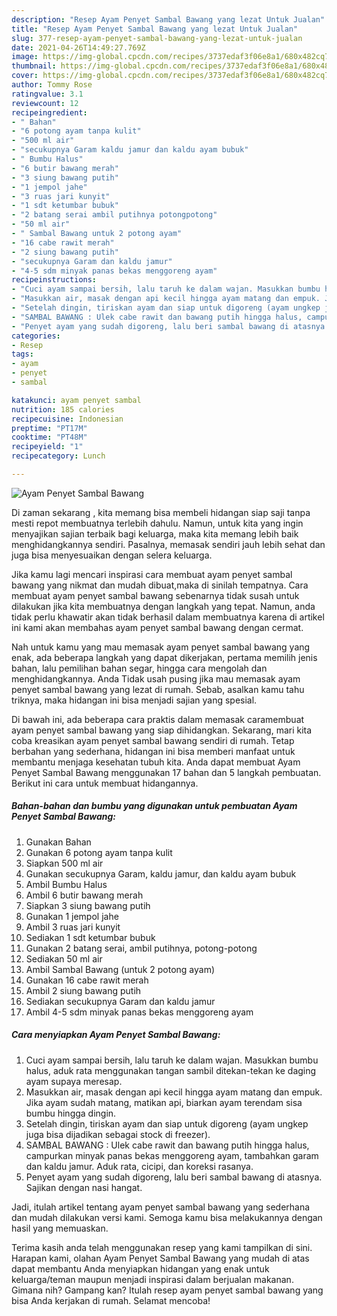 ```yaml
---
description: "Resep Ayam Penyet Sambal Bawang yang lezat Untuk Jualan"
title: "Resep Ayam Penyet Sambal Bawang yang lezat Untuk Jualan"
slug: 377-resep-ayam-penyet-sambal-bawang-yang-lezat-untuk-jualan
date: 2021-04-26T14:49:27.769Z
image: https://img-global.cpcdn.com/recipes/3737edaf3f06e8a1/680x482cq70/ayam-penyet-sambal-bawang-foto-resep-utama.jpg
thumbnail: https://img-global.cpcdn.com/recipes/3737edaf3f06e8a1/680x482cq70/ayam-penyet-sambal-bawang-foto-resep-utama.jpg
cover: https://img-global.cpcdn.com/recipes/3737edaf3f06e8a1/680x482cq70/ayam-penyet-sambal-bawang-foto-resep-utama.jpg
author: Tommy Rose
ratingvalue: 3.1
reviewcount: 12
recipeingredient:
- " Bahan"
- "6 potong ayam tanpa kulit"
- "500 ml air"
- "secukupnya Garam kaldu jamur dan kaldu ayam bubuk"
- " Bumbu Halus"
- "6 butir bawang merah"
- "3 siung bawang putih"
- "1 jempol jahe"
- "3 ruas jari kunyit"
- "1 sdt ketumbar bubuk"
- "2 batang serai ambil putihnya potongpotong"
- "50 ml air"
- " Sambal Bawang untuk 2 potong ayam"
- "16 cabe rawit merah"
- "2 siung bawang putih"
- "secukupnya Garam dan kaldu jamur"
- "4-5 sdm minyak panas bekas menggoreng ayam"
recipeinstructions:
- "Cuci ayam sampai bersih, lalu taruh ke dalam wajan. Masukkan bumbu halus, aduk rata menggunakan tangan sambil ditekan-tekan ke daging ayam supaya meresap."
- "Masukkan air, masak dengan api kecil hingga ayam matang dan empuk. Jika ayam sudah matang, matikan api, biarkan ayam terendam sisa bumbu hingga dingin."
- "Setelah dingin, tiriskan ayam dan siap untuk digoreng (ayam ungkep juga bisa dijadikan sebagai stock di freezer)."
- "SAMBAL BAWANG : Ulek cabe rawit dan bawang putih hingga halus, campurkan minyak panas bekas menggoreng ayam, tambahkan garam dan kaldu jamur. Aduk rata, cicipi, dan koreksi rasanya."
- "Penyet ayam yang sudah digoreng, lalu beri sambal bawang di atasnya. Sajikan dengan nasi hangat."
categories:
- Resep
tags:
- ayam
- penyet
- sambal

katakunci: ayam penyet sambal 
nutrition: 185 calories
recipecuisine: Indonesian
preptime: "PT17M"
cooktime: "PT48M"
recipeyield: "1"
recipecategory: Lunch

---
```



![Ayam Penyet Sambal Bawang](https://img-global.cpcdn.com/recipes/3737edaf3f06e8a1/680x482cq70/ayam-penyet-sambal-bawang-foto-resep-utama.jpg)

Di zaman  sekarang , kita memang bisa membeli hidangan siap saji tanpa mesti repot membuatnya terlebih dahulu. Namun, untuk kita yang ingin menyajikan sajian terbaik bagi keluarga, maka kita memang lebih baik menghidangkannya sendiri. Pasalnya, memasak sendiri jauh lebih sehat dan juga bisa menyesuaikan dengan selera keluarga.

Jika kamu lagi mencari inspirasi cara membuat ayam penyet sambal bawang yang nikmat dan mudah dibuat,maka di sinilah tempatnya. Cara membuat ayam penyet sambal bawang  sebenarnya tidak susah untuk dilakukan jika kita membuatnya dengan langkah yang tepat. Namun, anda tidak perlu khawatir akan tidak berhasil dalam membuatnya 
karena di artikel ini kami akan membahas ayam penyet sambal bawang dengan cermat.  



Nah untuk kamu yang mau memasak ayam penyet sambal bawang yang enak, ada beberapa langkah yang dapat dikerjakan, pertama memilih jenis bahan, lalu pemilihan bahan segar, hingga cara mengolah dan menghidangkannya. Anda Tidak usah pusing jika mau memasak ayam penyet sambal bawang yang lezat di rumah. Sebab, asalkan kamu  tahu triknya, maka hidangan ini bisa menjadi sajian yang spesial.

Di bawah ini, ada beberapa cara praktis  dalam memasak caramembuat ayam penyet sambal bawang yang siap dihidangkan. Sekarang, mari kita coba kreasikan ayam penyet sambal bawang sendiri di rumah. Tetap berbahan yang sederhana, hidangan ini bisa memberi manfaat untuk membantu menjaga kesehatan tubuh kita. Anda dapat membuat Ayam Penyet Sambal Bawang menggunakan 17 bahan dan 5 langkah pembuatan. Berikut ini cara untuk membuat hidangannya.

<!--inarticleads1-->

##### Bahan-bahan dan bumbu yang digunakan untuk pembuatan Ayam Penyet Sambal Bawang:

1. Gunakan  Bahan
1. Gunakan 6 potong ayam tanpa kulit
1. Siapkan 500 ml air
1. Gunakan secukupnya Garam, kaldu jamur, dan kaldu ayam bubuk
1. Ambil  Bumbu Halus
1. Ambil 6 butir bawang merah
1. Siapkan 3 siung bawang putih
1. Gunakan 1 jempol jahe
1. Ambil 3 ruas jari kunyit
1. Sediakan 1 sdt ketumbar bubuk
1. Gunakan 2 batang serai, ambil putihnya, potong-potong
1. Sediakan 50 ml air
1. Ambil  Sambal Bawang (untuk 2 potong ayam)
1. Gunakan 16 cabe rawit merah
1. Ambil 2 siung bawang putih
1. Sediakan secukupnya Garam dan kaldu jamur
1. Ambil 4-5 sdm minyak panas bekas menggoreng ayam




<!--inarticleads2-->

##### Cara menyiapkan Ayam Penyet Sambal Bawang:

1. Cuci ayam sampai bersih, lalu taruh ke dalam wajan. Masukkan bumbu halus, aduk rata menggunakan tangan sambil ditekan-tekan ke daging ayam supaya meresap.
1. Masukkan air, masak dengan api kecil hingga ayam matang dan empuk. Jika ayam sudah matang, matikan api, biarkan ayam terendam sisa bumbu hingga dingin.
1. Setelah dingin, tiriskan ayam dan siap untuk digoreng (ayam ungkep juga bisa dijadikan sebagai stock di freezer).
1. SAMBAL BAWANG : Ulek cabe rawit dan bawang putih hingga halus, campurkan minyak panas bekas menggoreng ayam, tambahkan garam dan kaldu jamur. Aduk rata, cicipi, dan koreksi rasanya.
1. Penyet ayam yang sudah digoreng, lalu beri sambal bawang di atasnya. Sajikan dengan nasi hangat.




Jadi, itulah artikel tentang  ayam penyet sambal bawang  yang sederhana dan mudah dilakukan versi kami. Semoga kamu bisa melakukannya dengan hasil yang memuaskan. 

Terima kasih anda telah menggunakan resep yang kami tampilkan di sini. Harapan kami, olahan  Ayam Penyet Sambal Bawang yang mudah di atas dapat membantu Anda menyiapkan hidangan yang enak untuk keluarga/teman maupun menjadi inspirasi dalam berjualan makanan. Gimana nih? Gampang kan? Itulah resep ayam penyet sambal bawang yang bisa Anda kerjakan di rumah. Selamat mencoba!

